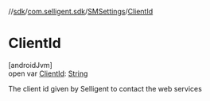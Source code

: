 //[sdk](../../../index.md)/[com.selligent.sdk](../index.md)/[SMSettings](index.md)/[ClientId](-client-id.md)

# ClientId

[androidJvm]\
open var [ClientId](-client-id.md): [String](https://developer.android.com/reference/kotlin/java/lang/String.html)

The client id given by Selligent to contact the web services
